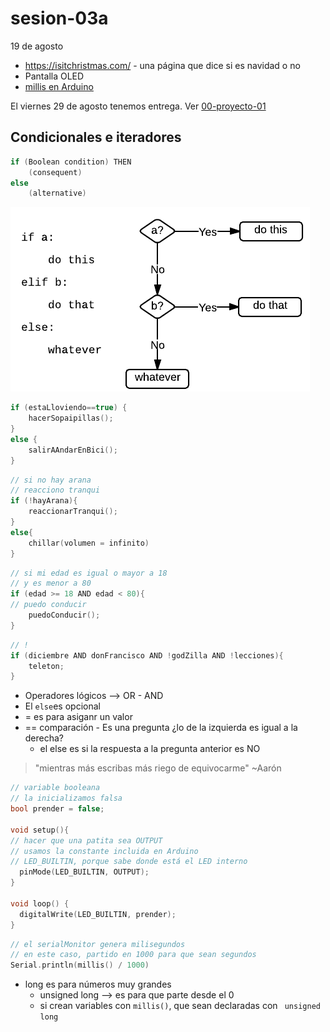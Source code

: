 # sesion-03a

19 de agosto

- <https://isitchristmas.com/> - una página que dice si es navidad o no
- Pantalla OLED
- [millis en Arduino](https://docs.arduino.cc/language-reference/en/functions/time/millis/)

El viernes 29 de agosto tenemos entrega. Ver [00-proyecto-01](https://github.com/felix-rg416/dis8645-2025-02-procesos/tree/main/00-proyecto-01)

## Condicionales e iteradores

```cpp
if (Boolean condition) THEN
    (consequent)
else
    (alternative)
```

![if and else](./imagenes/if-else.png)

```cpp
if (estaLloviendo==true) {
    hacerSopaipillas();
}
else {
    salirAAndarEnBici();
}
```

```cpp
// si no hay arana
// reacciono tranqui
if (!hayArana){
    reaccionarTranqui();
}
else{
    chillar(volumen = infinito)
}
```

```cpp
// si mi edad es igual o mayor a 18
// y es menor a 80
if (edad >= 18 AND edad < 80){
// puedo conducir
    puedoConducir();
}
```

```cpp
// !
if (diciembre AND donFrancisco AND !godZilla AND !lecciones){
    teleton;
}
```

- Operadores lógicos --> OR - AND
- El ``else``es opcional
- = es para asiganr un valor
- == comparación - Es una pregunta ¿lo de la izquierda es igual a la derecha?
    - el else es si la respuesta a la pregunta anterior es NO

> "mientras más escribas más riego de equivocarme" ~Aarón

```cpp
// variable booleana
// la inicializamos falsa
bool prender = false;

void setup(){
// hacer que una patita sea OUTPUT
// usamos la constante incluida en Arduino
// LED_BUILTIN, porque sabe donde está el LED interno
  pinMode(LED_BUILTIN, OUTPUT);
}

void loop() {
  digitalWrite(LED_BUILTIN, prender);
}
```

```cpp
// el serialMonitor genera milisegundos
// en este caso, partido en 1000 para que sean segundos
Serial.println(millis() / 1000)
```

- long es para números muy grandes
    - unsigned long --> es para que parte desde el 0
    - si crean variables con `millis()`, que sean declaradas con  `` unsigned long``